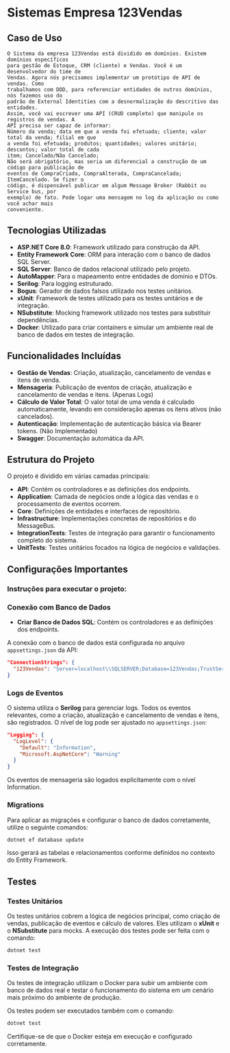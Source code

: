 # Sistemas Empresa 123Vendas

## Caso de Uso
    O Sistema da empresa 123Vendas está dividido em domínios. Existem domínios específicos
    para gestão de Estoque, CRM (cliente) e Vendas. Você é um desenvolvedor do time de
    Vendas. Agora nós precisamos implementar um protótipo de API de vendas. Como
    trabalhamos com DDD, para referenciar entidades de outros domínios, nós fazemos uso do
    padrão de External Identities com a desnormalização do descritivo das entidades.
    Assim, você vai escrever uma API (CRUD completo) que manipule os registros de vendas. A
    API precisa ser capaz de informar:
    Número da venda; data em que a venda foi efetuada; cliente; valor total da venda; filial em que
    a venda foi efetuada; produtos; quantidades; valores unitário; descontos; valor total de cada
    item; Cancelado/Não Cancelado;
    Não será obrigatório, mas seria um diferencial a construção de um código para publicação de
    eventos de CompraCriada, CompraAlterada, CompraCancelada; ItemCancelado. Se fizer o
    código, é dispensável publicar em algum Message Broker (Rabbit ou Service bus, por
    exemplo) de fato. Pode logar uma mensagem no log da aplicação ou como você achar mais
    conveniente.


## Tecnologias Utilizadas

- **ASP.NET Core 8.0**: Framework utilizado para construção da API.
- **Entity Framework Core**: ORM para interação com o banco de dados SQL Server.
- **SQL Server**: Banco de dados relacional utilizado pelo projeto.
- **AutoMapper**: Para o mapeamento entre entidades de domínio e DTOs.
- **Serilog**: Para logging estruturado.
- **Bogus**: Gerador de dados falsos utilizado nos testes unitários.
- **xUnit**: Framework de testes utilizado para os testes unitários e de integração.
- **NSubstitute**: Mocking framework utilizado nos testes para substituir dependências.
- **Docker**: Utilizado para criar containers e simular um ambiente real de banco de dados em testes de integração.

## Funcionalidades Incluídas

- **Gestão de Vendas**: Criação, atualização, cancelamento de vendas e itens de venda.
- **Mensageria**: Publicação de eventos de criação, atualização e cancelamento de vendas e itens. (Apenas Logs)
- **Cálculo de Valor Total**: O valor total de uma venda é calculado automaticamente, levando em consideração apenas os itens ativos (não cancelados).
- **Autenticação**: Implementação de autenticação básica via Bearer tokens. (Não Implementado)
- **Swagger**: Documentação automática da API.

## Estrutura do Projeto

O projeto é dividido em várias camadas principais:

- **API**: Contém os controladores e as definições dos endpoints.
- **Application**: Camada de negócios onde a lógica das vendas e o processamento de eventos ocorrem.
- **Core**: Definições de entidades e interfaces de repositório.
- **Infrastructure**: Implementações concretas de repositórios e do MessageBus.
- **IntegrationTests**: Testes de integração para garantir o funcionamento completo do sistema.
- **UnitTests**: Testes unitários focados na lógica de negócios e validações.

## Configurações Importantes

### Instruções para executar o projeto:

### Conexão com Banco de Dados

- **Criar Banco de Dados SQL**: Contém os controladores e as definições dos endpoints.


A conexão com o banco de dados está configurada no arquivo `appsettings.json` da API:

```json
"ConnectionStrings": {
  "123Vendas": "Server=localhost\\SQLSERVER;Database=123Vendas;TrustServerCertificate=True;Trusted_Connection=True"
}
```

### Logs de Eventos

O sistema utiliza o **Serilog** para gerenciar logs. Todos os eventos relevantes, como a criação, atualização e cancelamento de vendas e itens, são registrados. O nível de log pode ser ajustado no `appsettings.json`:

```json
"Logging": {
  "LogLevel": {
    "Default": "Information",
    "Microsoft.AspNetCore": "Warning"
  }
}
```

Os eventos de mensageria são logados explicitamente com o nível Information.


### Migrations

Para aplicar as migrações e configurar o banco de dados corretamente, utilize o seguinte comandos:

```bash
dotnet ef database update
```

Isso gerará as tabelas e relacionamentos conforme definidos no contexto do Entity Framework.

## Testes

### Testes Unitários

Os testes unitários cobrem a lógica de negócios principal, como criação de vendas, publicação de eventos e cálculo de valores. Eles utilizam o **xUnit** e o **NSubstitute** para mocks. A execução dos testes pode ser feita com o comando:

```bash
dotnet test
```

### Testes de Integração

Os testes de integração utilizam o Docker para subir um ambiente com banco de dados real e testar o funcionamento do sistema em um cenário mais próximo do ambiente de produção.

Os testes podem ser executados também com o comando:

```bash
dotnet test
```
Certifique-se de que o Docker esteja em execução e configurado corretamente.
